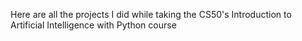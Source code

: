 Here are all the projects I did while taking the CS50's Introduction to Artificial Intelligence with Python course
